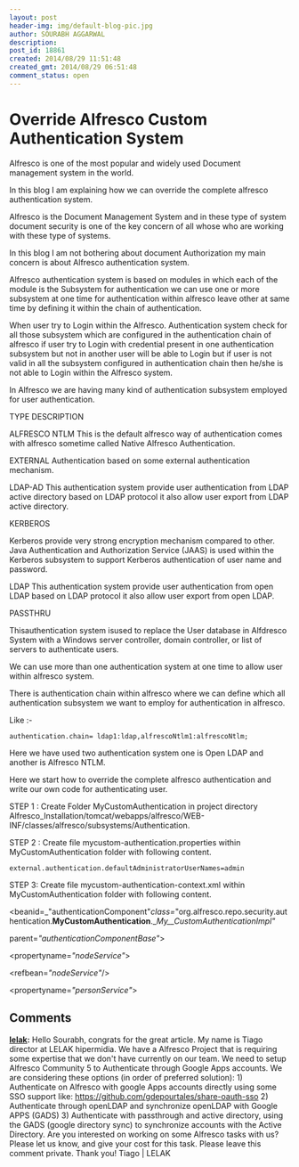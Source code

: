 ```yaml
---
layout: post
header-img: img/default-blog-pic.jpg
author: SOURABH AGGARWAL
description: 
post_id: 18861
created: 2014/08/29 11:51:48
created_gmt: 2014/08/29 06:51:48
comment_status: open
---
```


# Override Alfresco Custom Authentication System

Alfresco is one of the most popular and widely used Document management system in the world.

In this blog I am explaining how we can override the complete alfresco authentication system.

Alfresco is the Document Management System and in these type of system document security is one of the key concern of all whose who are working with these type of systems.

In this blog I am not bothering about document Authorization my main concern is about Alfresco authentication system.

Alfresco authentication system is based on modules in which each of the module is the Subsystem for authentication we can use one or more subsystem at one time for authentication within alfresco leave other at same time by defining it within the chain of authentication.

When user try to Login within the Alfresco. Authentication system check for all those subsystem which are configured in the authentication chain of alfresco if user try to Login with credential present in one authentication subsystem but not in another user will be able to Login but if user is not valid in all the subsystem configured in authentication chain then he/she is not able to Login within the Alfresco system.

In Alfresco we are having many kind of authentication subsystem employed for user authentication.

TYPE
DESCRIPTION

ALFRESCO NTLM
This is the default alfresco way of authentication comes with alfresco sometime called Native Alfresco Authentication.

EXTERNAL
Authentication based on some external authentication mechanism.

LDAP-AD
This authentication system provide user authentication from LDAP active directory based on LDAP protocol it also allow user export from LDAP active directory.

KERBEROS

Kerberos provide very strong encryption mechanism compared to other. Java Authentication and Authorization Service (JAAS) is used within the Kerberos subsystem to support Kerberos authentication of user name and password.

LDAP
This authentication system provide user authentication from open LDAP based on LDAP protocol it also allow user export from open LDAP.

PASSTHRU

Thisauthentication system isused to replace the User database in Alfdresco System with a Windows server controller, domain controller, or list of servers to authenticate users.

We can use more than one authentication system at one time to allow user within alfresco system.

There is authentication chain within alfresco where we can define which all authentication subsystem we want to employ for authentication in alfresco.

Like :- 

`authentication.chain= ldap1:ldap,alfrescoNtlm1:alfrescoNtlm;`

Here we have used two authentication system one is Open LDAP and another is Alfresco NTLM.

Here we start how to override the complete alfresco authentication and write our own code for authenticating user.

STEP 1 : Create Folder MyCustomAuthentication in project directory Alfresco_Installation/tomcat/webapps/alfresco/WEB-INF/classes/alfresco/subsystems/Authentication.

STEP 2 : Create file mycustom-authentication.properties within MyCustomAuthentication folder with following content.

`external.authentication.defaultAdministratorUserNames=admin`

STEP 3: Create file mycustom-authentication-context.xml within MyCustomAuthentication folder with following content.

<?xmlversion=_'1.0'_encoding=_'UTF-8'_?>

<!DOCTYPEbeansPUBLIC'-//SPRING//DTD BEAN//EN''http://www.springframework.org/dtd/spring-beans.dtd'>

<beans>

<beanid=_"authenticationComponent"_class=_"org.alfresco.repo.security.authentication.__MyCustomAuthentication__.__My__CustomAuthenticationImpl"_

parent=_"authenticationComponentBase"_>

<propertyname=_"nodeService"_>

<refbean=_"nodeService"_/>

</property>

<propertyname=_"personService"_>

## Comments

**[lelak](#9511 "2014-09-01 06:07:47"):** Hello Sourabh, congrats for the great article. My name is Tiago director at LELAK hipermidia. We have a Alfresco Project that is requiring some expertise that we don't have currently on our team. We need to setup Alfresco Community 5 to Authenticate through Google Apps accounts. We are considering these options (in order of preferred solution): 1) Authenticate on Alfresco with google Apps accounts directly using some SSO support like: https://github.com/gdepourtales/share-oauth-sso 2) Authenticate through openLDAP and synchronize openLDAP with Google APPS (GADS) 3) Authenticate with passthrough and active directory, using the GADS (google directory sync) to synchronize accounts with the Active Directory. Are you interested on working on some Alfresco tasks with us? Please let us know, and give your cost for this task. Please leave this comment private. Thank you! Tiago | LELAK


